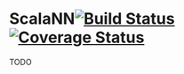 # ScalaNN[![Build Status](https://travis-ci.org/Phil-Ba/ScalaNN.svg?branch=master&maxAge=600)](https://travis-ci.org/Phil-Ba/ScalaNN)[![Coverage Status](https://coveralls.io/repos/github/Phil-Ba/ScalaNN/badge.svg?branch=master)](https://coveralls.io/github/Phil-Ba/ScalaNN?branch=master)
TODO
